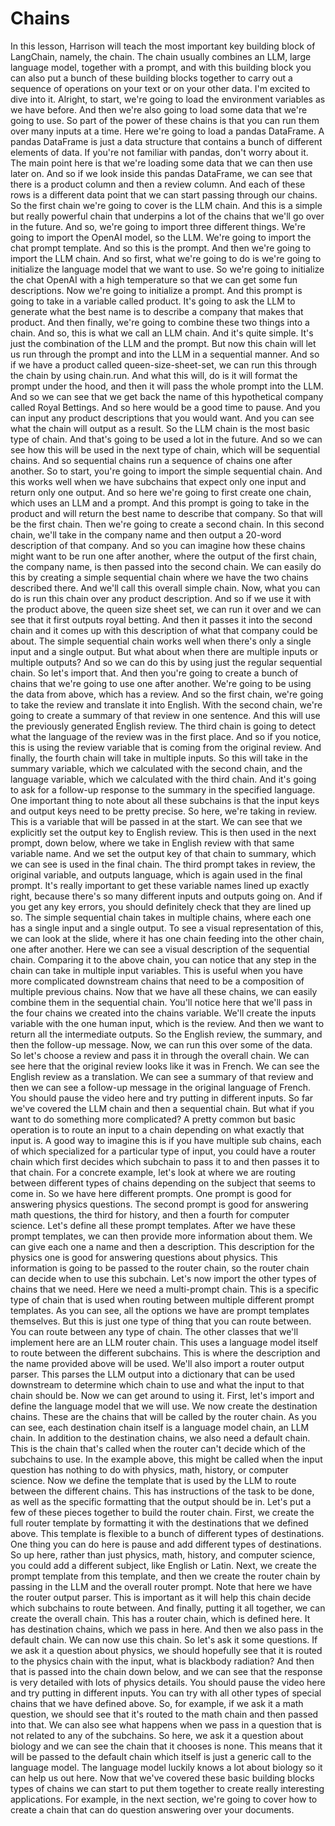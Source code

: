 # Chains

In this lesson, Harrison will teach the most important key building block of LangChain, namely, the chain. The chain usually combines an LLM, large language model, together with a prompt, and with this building block you can also put a bunch of these building blocks together to carry out a sequence of operations on your text or on your other data. I'm excited to dive into it. Alright, to start, we're going to load the environment variables as we have before. And then we're also going to load some data that we're going to use. So part of the power of these chains is that you can run them over many inputs at a time. Here we're going to load a pandas DataFrame.  A pandas DataFrame is just a data structure that contains a bunch of different elements of data. If you're not familiar with pandas, don't worry about it. The main point here is that we're loading some data that we can then use later on. And so if we look inside this pandas DataFrame, we can see that there is a product column and then a review column. And each of these rows is a different data point that we can start passing through our chains. So the first chain we're going to cover is the LLM chain. And this is a simple but really powerful chain that underpins a lot of the chains that we'll go over in the future. And so, we're going to import three different things. We're going to import the OpenAI model, so the LLM. We're going to import the chat prompt template. And so this is the prompt. And then we're going to import the LLM chain. And so first, what we're going to do is we're going to initialize the language model that we want to use. So we're going to initialize the chat OpenAI with a high temperature so that we can get some fun descriptions. Now we're going to initialize a prompt. And this prompt is going to take in a variable called product. It's going to ask the LLM to generate what the best name is to describe a company that makes that product. And then finally, we're going to combine these two things into a chain. And so, this is what we call an LLM chain. And it's quite simple. It's just the combination of the LLM and the prompt. But now this chain will let us run through the prompt and into the LLM in a sequential manner. And so if we have a product called queen-size-sheet-set, we can run this through the chain by using chain.run. And what this will, do is it will format the prompt under the hood, and then it will pass the whole prompt into the LLM. And so we can see that we get back the name of this hypothetical company called Royal Bettings. And so here would be a good time to pause. And you can input any product descriptions that you would want. And you can see what the chain will output as a result. So the LLM chain is the most basic type of chain. And that's going to be used a lot in the future. And so we can see how this will be used in the next type of chain, which will be sequential chains. And so sequential chains run a sequence of chains one after another. So to start, you're going to import the simple sequential chain. And this works well when we have subchains that expect only one input and return only one output. And so here we're going to first create one chain, which uses an LLM and a prompt. And this prompt is going to take in the product and will return the best name to describe that company. So that will be the first chain. Then we're going to create a second chain. In this second chain, we'll take in the company name and then output a 20-word description of that company. And so you can imagine how these chains might want to be run one after another, where the output of the first chain, the company name, is then passed into the second chain. We can easily do this by creating a simple sequential chain where we have the two chains described there. And we'll call this overall simple chain. Now, what you can do is run this chain over any product description. And so if we use it with the product above, the queen size sheet set, we can run it over and we can see that it first outputs royal betting. And then it passes it into the second chain and it comes up with this description of what that company could be about. The simple sequential chain works well when there's only a single input and a single output. But what about when there are multiple inputs or multiple outputs? And so we can do this by using just the regular sequential chain. So let's import that. And then you're going to create a bunch of chains that we're going to use one after another. We're going to be using the data from above, which has a review.  And so the first chain, we're going to take the review and translate it into English. With the second chain, we're going to create a summary of that review in one sentence. And this will use the previously generated English review. The third chain is going to detect what the language of the review was in the first place. And so if you notice, this is using the review variable that is coming from the original review. And finally, the fourth chain will take in multiple inputs. So this will take in the summary variable, which we calculated with the second chain, and the language variable, which we calculated with the third chain. And it's going to ask for a follow-up response to the summary in the specified language. One important thing to note about all these subchains is that the input keys and output keys need to be pretty precise. So here, we're taking in review. This is a variable that will be passed in at the start. We can see that we explicitly set the output key to English review. This is then used in the next prompt, down below, where we take in English review with that same variable name. And we set the output key of that chain to summary, which we can see is used in the final chain. The third prompt takes in review, the original variable, and outputs language, which is again used in the final prompt. It's really important to get these variable names lined up exactly right, because there's so many different inputs and outputs going on. And if you get any key errors, you should definitely check that they are lined up so. The simple sequential chain takes in multiple chains, where each one has a single input and a single output. To see a visual representation of this, we can look at the slide, where it has one chain feeding into the other chain, one after another. Here we can see a visual description of the sequential chain. Comparing it to the above chain, you can notice that any step in the chain can take in multiple input variables. This is useful when you have more complicated downstream chains that need to be a composition of multiple previous chains. Now that we have all these chains, we can easily combine them in the sequential chain. You'll notice here that we'll pass in the four chains we created into the chains variable. We'll create the inputs variable with the one human input, which is the review. And then we want to return all the intermediate outputs. So the English review, the summary, and then the follow-up message. Now, we can run this over some of the data. So let's choose a review and pass it in through the overall chain. We can see here that the original review looks like it was in French. We can see the English review as a translation. We can see a summary of that review and then we can see a follow-up message in the original language of French. You should pause the video here and try putting in different inputs. So far we've covered the LLM chain and then a sequential chain. But what if you want to do something more complicated? A pretty common but basic operation is to route an input to a chain depending on what exactly that input is. A good way to imagine this is if you have multiple sub chains, each of which specialized for a particular type of input, you could have a router chain which first decides which subchain to pass it to and then passes it to that chain. For a concrete example, let's look at where we are routing between different types of chains depending on the subject that seems to come in. So we have here different prompts. One prompt is good for answering physics questions. The second prompt is good for answering math questions, the third for history, and then a fourth for computer science. Let's define all these prompt templates. After we have these prompt templates, we can then provide more information about them. We can give each one a name and then a description. This description for the physics one is good for answering questions about physics. This information is going to be passed to the router chain, so the router chain can decide when to use this subchain. Let's now import the other types of chains that we need. Here we need a multi-prompt chain. This is a specific type of chain that is used when routing between multiple different prompt templates. As you can see, all the options we have are prompt templates themselves. But this is just one type of thing that you can route between. You can route between any type of chain. The other classes that we'll implement here are an LLM router chain. This uses a language model itself to route between the different subchains. This is where the description and the name provided above will be used. We'll also import a router output parser. This parses the LLM output into a dictionary that can be used downstream to determine which chain to use and what the input to that chain should be. Now we can get around to using it. First, let's import and define the language model that we will use. We now create the destination chains. These are the chains that will be called by the router chain. As you can see, each destination chain itself is a language model chain, an LLM chain. In addition to the destination chains, we also need a default chain. This is the chain that's called when the router can't decide which of the subchains to use. In the example above, this might be called when the input question has nothing to do with physics, math, history, or computer science. Now we define the template that is used by the LLM to route between the different chains. This has instructions of the task to be done, as well as the specific formatting that the output should be in. Let's put a few of these pieces together to build the router chain. First, we create the full router template by formatting it with the destinations that we defined above. This template is flexible to a bunch of different types of destinations. One thing you can do here is pause and add different types of destinations. So up here, rather than just physics, math, history, and computer science, you could add a different subject, like English or Latin. Next, we create the prompt template from this template, and then we create the router chain by passing in the LLM and the overall router prompt. Note that here we have the router output parser. This is important as it will help this chain decide which subchains to route between. And finally, putting it all together, we can create the overall chain. This has a router chain, which is defined here. It has destination chains, which we pass in here. And then we also pass in the default chain. We can now use this chain. So let's ask it some questions. If we ask it a question about physics, we should hopefully see that it is routed to the physics chain with the input, what is blackbody radiation? And then that is passed into the chain down below, and we can see that the response is very detailed with lots of physics details. You should pause the video here and try putting in different inputs. You can try with all other types of special chains that we have defined above. So, for example, if we ask it a math question, we should see that it's routed to the math chain and then passed into that. We can also see what happens when we pass in a question that is not related to any of the subchains. So here, we ask it a question about biology and we can see the chain that it chooses is none. This means that it will be passed to the default chain which itself is just a generic call to the language model. The language model luckily knows a lot about biology so it can help us out here. Now that we've covered these basic building blocks types of chains we can start to put them together to create really interesting applications. For example, in the next section, we're going to cover how to create a chain that can do question answering over your documents.
